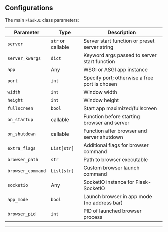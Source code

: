 
## Configurations

The main `FlaskUI` class parameters:

| Parameter         | Type              | Description                                   |
| ----------------- | ----------------- | --------------------------------------------- |
| `server`          | `str` or callable | Server start function or preset server string |
| `server_kwargs`   | `dict`            | Keyword args passed to server start function  |
| `app`             | Any               | WSGI or ASGI app instance                     |
| `port`            | `int`             | Specify port; otherwise a free port is chosen |
| `width`           | `int`             | Window width                                  |
| `height`          | `int`             | Window height                                 |
| `fullscreen`      | `bool`            | Start app maximized/fullscreen                |
| `on_startup`      | callable          | Function before starting browser and server   |
| `on_shutdown`     | callable          | Function after browser and server shutdown    |
| `extra_flags`     | `List[str]`       | Additional flags for browser command          |
| `browser_path`    | `str`             | Path to browser executable                    |
| `browser_command` | `List[str]`       | Custom browser launch command                 |
| `socketio`        | Any               | SocketIO instance for Flask-SocketIO          |
| `app_mode`        | `bool`            | Launch browser in app mode (no address bar)   |
| `browser_pid`     | `int`             | PID of launched browser process               |

---
